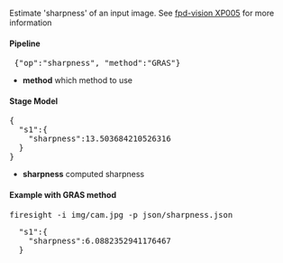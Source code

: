 Estimate 'sharpness' of an input image. See [fpd-vision XP005](https://github.com/firepick1/fpd-vision/tree/master/XP005-focal-range) for more information

#### Pipeline
<pre> {"op":"sharpness", "method":"GRAS"}</pre>
* **method** which method to use

#### Stage Model
<pre>
{
  "s1":{
    "sharpness":13.503684210526316
  }
}
</pre>
* **sharpness** computed sharpness

#### Example with GRAS method
<pre>firesight -i img/cam.jpg -p json/sharpness.json</pre>
<pre>
  "s1":{
    "sharpness":6.0882352941176467
  }
</pre>